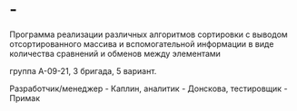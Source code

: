 # -
Программа реализации различных алгоритмов сортировки с выводом отсортированного массива и вспомогательной информации в виде количества сравнений и обменов между элементами

группа А-09-21, 3 бригада, 5 вариант.

Разработчик/менеджер - Каплин, аналитик - Донскова, тестировщик - Примак
